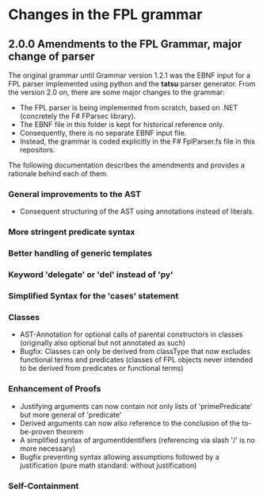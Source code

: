 ﻿# Changes in the FPL grammar
## 2.0.0 Amendments to the FPL Grammar, major change of parser   
The original grammar until Grammar version 1.2.1 was the EBNF input for a FPL parser implemented using python and the **tatsu** parser generator.
From the version 2.0 on, there are some major changes to the grammar:
* The FPL parser is being implemented from scratch, based on .NET (concretely the F# FParsec library). 
* The EBNF file in this folder is kept for historical reference only.
* Consequently, there is no separate EBNF input file. 
* Instead, the grammar is coded explicitly in the F# FplParser.fs file in this repositors.

The following documentation describes the amendments and provides a rationale behind each of them.


### General improvements to the AST
* Consequent structuring of the AST using annotations instead of literals.

### More stringent predicate syntax


### Better handling of generic templates

### Keyword 'delegate' or 'del' instead of 'py'

### Simplified Syntax for the 'cases' statement

### Classes 
* AST-Annotation for optional calls of parental constructors in classes (originally also optional but not annotated as such)
* Bugfix: Classes can only be derived from classType that now excludes functional terms and predicates (classes of FPL objects never intended to be derived from predicates or functional terms) 

### Enhancement of Proofs
* Justifying arguments can now contain not only lists of 'primePredicate' but more general of 'predicate'
* Derived arguments can now also reference to the conclusion of the to-be-proven theorem
* A simplified syntax of argumentIdentifiers (referencing via slash '/' is no more necessary)
* Bugfix preventing syntax allowing assumptions followed by a justification (pure math standard: without justification)

### Self-Containment 



